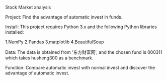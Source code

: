 Stock Market analysis

Project: Find the advantage of automatic invest in funds.

Install:
This project requires Python 3.x and the following Python libraries installed:

1.NumPy
2.Pandas
3.matplotlib
4.BeautifulSoup

Data:
The data is obtained from '东方财富网', and the chosen fund is 000311 which takes husheng300 as a benchmark.

Function:
Compare automatic invest with normal invest and discover the advantage of automatic invest.

